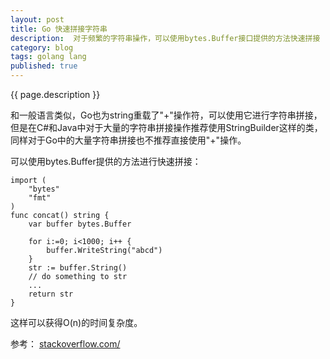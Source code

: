 ```yaml
---
layout: post
title: Go 快速拼接字符串
description:  对于频繁的字符串操作，可以使用bytes.Buffer接口提供的方法快速拼接
category: blog
tags: golang lang
published: true
---
```


{{ page.description }} 

和一般语言类似，Go也为string重载了"+"操作符，可以使用它进行字符串拼接，但是在C#和Java中对于大量的字符串拼接操作推荐使用StringBuilder这样的类，同样对于Go中的大量字符串拼接也不推荐直接使用"+"操作。

可以使用bytes.Buffer提供的方法进行快速拼接：

```golang
import (
	"bytes"
	"fmt"
)
func concat() string {
	var buffer bytes.Buffer
	
	for i:=0; i<1000; i++ {
		buffer.WriteString("abcd")
	}
	str := buffer.String()
	// do something to str
	...
	return str
}
```

这样可以获得O(n)的时间复杂度。

参考： [stackoverflow.com/](http://stackoverflow.com/questions/1760757/ "http://stackoverflow.com/questions/1760757/")
